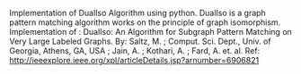 Implementation of DualIso Algorithm using python.
DualIso is a graph pattern matching algorithm works on the principle of graph isomorphism. Implementation of : DualIso: An Algorithm for Subgraph Pattern Matching on Very Large Labeled Graphs.
By: Saltz, M. ; Comput. Sci. Dept., Univ. of Georgia, Athens, GA, USA ; Jain, A. ; Kothari, A. ; Fard, A. et. al.
Ref: http://ieeexplore.ieee.org/xpl/articleDetails.jsp?arnumber=6906821
